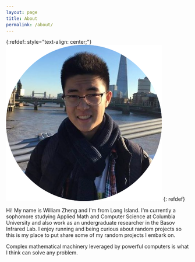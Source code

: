 ```yaml
---
layout: page
title: About
permalink: /about/
---
```

{:refdef: style="text-align: center;"}
![My Image](/static/profileImage_londonDec2016.png)
{: refdef}

Hi! My name is William Zheng and I'm from Long Island. I'm currently a sophomore studying Applied Math and Computer Science at Columbia University and also work as an undergraduate researcher in the Basov Infrared Lab. I enjoy running and being curious about random projects so this is my place to put share some of my random projects I embark on.

Complex mathematical machinery leveraged by powerful computers is what I think can solve any problem.
